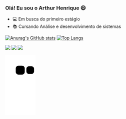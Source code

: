 ### Olá! Eu sou o Arthur Henrique 😄

- 💻 Em busca do primeiro estágio
- 📚 Cursando Análise e desenvolvimento de sistemas


[![Anurag's GitHub stats](https://github-readme-stats.vercel.app/api?username=Arthurhevi&show_icons=true&theme=tokyonight)](https://github.com/anuraghazra/github-readme-stats)
[![Top Langs](https://github-readme-stats.vercel.app/api/top-langs/?username=Arthurhevi&show_icons=true&theme=tokyonight)](https://github.com/anuraghazra/github-readme-stats)

<a href="https://instagram.com/tuli_hvr" target="_blank"><img src="https://img.shields.io/badge/-Instagram-%23E4405F?style=for-the-badge&logo=instagram&logoColor=white" target="_blank"></a>
<a href="https://www.linkedin.com/in/arthur-henrique-vieira-rodrigues-155720268/" target="_blank"><img src="https://img.shields.io/badge/-LinkedIn-%230077B5?style=for-the-badge&logo=linkedin&logoColor=white" target="_blank"></a>
<a href = "mailto:arthurhevi@hotmail.com"><img src="https://img.shields.io/badge/-Email-%23333?style=for-the-badge&logo=gmail&logoColor=white" target="_blank"></a>

![Snake animation](https://github.com/Arthurhevi/Arthurhevi/blob/output/github-contribution-grid-snake.svg)
